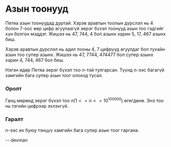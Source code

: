 Азын тоонууд
===============

Петяа азын тоонуудад дуртай. Хэрэв аравтын тоолын дүрслэл нь 4 болон 7-оос өөр цифр агуулаагүй эерэг бүхэл тоонууд азын тоо гэдгийг хүн болгон мэддэг. Жишээ нь 47, 744, 4 бол азынх харин 5, 17, 467 азынх биш.

Хэрэв аравтын дүрслэл нь адил тооны 4, 7 цифрүүд агуулдаг бол тухайн азын тоо супер азынх. Жишээ нь 47, 7744, 474477 бол супер азынх харин 4, 744, 467 бол биш.

Нэгэн өдөр Петяа эерэг бүхэл тоо $n$-тэй тулгарсан. Түүнд $n$-ээс багагүй хамгийн бага супер азын тоог олоход тусал.

### Оролт

Ганц мөрөнд эерэг бүхэл тоо $n (1 <= n <= 10^{100000})$ өгөгдөнө. Энэ тоо нь тэгийн цифрээр эхлэхгүй.

### Гаралт

$n$-ээс их буюу тэнцүү хамгийн бага супер азын тоог гаргана.

-- devman
